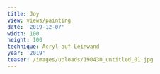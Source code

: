 ```yaml
---
title: Joy
view: views/painting
date: '2019-12-07'
width: 100
height: 100
technique: Acryl auf Leinwand
year: '2019'
teaser: /images/uploads/190430_untitled_01.jpg
---
```


